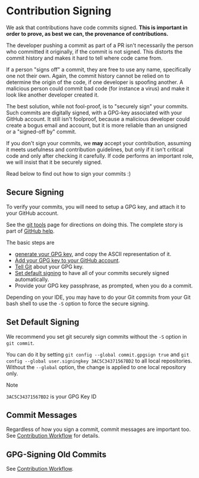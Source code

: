# Contribution Signing

We ask that contributions have code commits signed. **This is important
in order to prove, as best we can, the provenance of contributions.**

The developer pushing a commit as part of a PR isn't necessarily the
person who committed it originally, if the commit is not signed. This
distorts the commit history and makes it hard to tell where code came
from.

If a person "signs off" a commit, they are free to use any name,
specifically one not their own. Again, the commit history cannot be
relied on to determine the origin of the code, if one developer is
spoofing another. A malicious person could commit bad code (for instance
a virus) and make it look like another developer created it.

The best solution, while not fool-proof, is to "securely sign" your
commits. Such commits are digitally signed, with a GPG-key associated
with your GitHub account. It still isn't foolproof, because a malicious
developer could create a bogus email and account, but it is more
reliable than an unsigned or a "signed-off by" commit.

If you don't sign your commits, we **may** accept your contribution,
assuming it meets usefulness and contribution guidelines, but only if it
isn't critical code and only after checking it carefully. If code
performs an important role, we will insist that it be securely signed.

Read below to find out how to sign your commits :)

## Secure Signing

To verify your commits, you will need to setup a GPG key, and attach it
to your GitHub account.

See the [git tools](https://git-scm.com/book/en/v2/Git-Tools-Signing-Your-Work) page
for directions on doing this. The complete story is part of [GitHub help](https://support.github.com/?q=GPG).

The basic steps are

- [generate your GPG key](https://help.github.com/articles/generating-a-new-gpg-key/),
    and copy the ASCII representation of it.
- [Add your GPG key to your GitHub account](https://docs.github.com/en/authentication/managing-commit-signature-verification/adding-a-gpg-key-to-your-github-account).
- [Tell Git](https://help.github.com/articles/telling-git-about-your-gpg-key/)
    about your GPG key.
- [Set default signing](https://help.github.com/articles/signing-commits-using-gpg/)
    to have all of your commits securely signed automatically.
- Provide your GPG key passphrase, as prompted, when you do a commit.

Depending on your IDE, you may have to do your Git commits from your Git
bash shell to use the `-S` option to force the secure signing.

## Set Default Signing

We recommend you set git securely sign commits without the `-S` option in
`git commit`.

You can do it by setting `git config --global commit.gpgsign true` and
`git config --global user.signingkey 3AC5C34371567BD2` to all local repositories.
Without the `--global` option, the change is applied to one local repository only.

> [!NOTE]
> `3AC5C34371567BD2` is your GPG Key ID

## Commit Messages

Regardless of how you sign a commit, commit messages are important too.
See [Contribution Workflow](./workflow.md#commit-messages) for details.

## GPG-Signing Old Commits

See [Contribution Workflow](./workflow.md#gpg-signing-old-commits).

